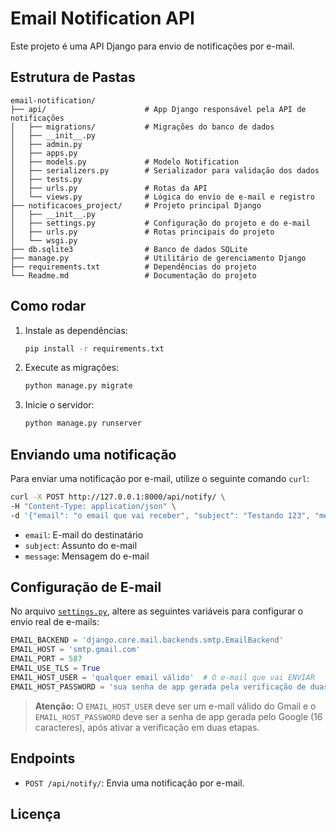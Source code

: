 # Email Notification API

Este projeto é uma API Django para envio de notificações por e-mail.

## Estrutura de Pastas

```
email-notification/
├── api/                      # App Django responsável pela API de notificações
│   ├── migrations/           # Migrações do banco de dados
│   ├── __init__.py
│   ├── admin.py
│   ├── apps.py
│   ├── models.py             # Modelo Notification
│   ├── serializers.py        # Serializador para validação dos dados
│   ├── tests.py
│   ├── urls.py               # Rotas da API
│   └── views.py              # Lógica do envio de e-mail e registro
├── notificacoes_project/     # Projeto principal Django
│   ├── __init__.py
│   ├── settings.py           # Configuração do projeto e do e-mail
│   ├── urls.py               # Rotas principais do projeto
│   └── wsgi.py
├── db.sqlite3                # Banco de dados SQLite
├── manage.py                 # Utilitário de gerenciamento Django
├── requirements.txt          # Dependências do projeto
└── Readme.md                 # Documentação do projeto
```

## Como rodar

1. Instale as dependências:
   ```sh
   pip install -r requirements.txt
   ```

2. Execute as migrações:
   ```sh
   python manage.py migrate
   ```

3. Inicie o servidor:
   ```sh
   python manage.py runserver
   ```

## Enviando uma notificação

Para enviar uma notificação por e-mail, utilize o seguinte comando `curl`:

```sh
curl -X POST http://127.0.0.1:8000/api/notify/ \
-H "Content-Type: application/json" \
-d '{"email": "o email que vai receber", "subject": "Testando 123", "message": "Teste realizado com sucesso"}'
```

- `email`: E-mail do destinatário
- `subject`: Assunto do e-mail
- `message`: Mensagem do e-mail

## Configuração de E-mail

No arquivo [`settings.py`](notificacoes_project/notificacoes_project/settings.py), altere as seguintes variáveis para configurar o envio real de e-mails:

```python
EMAIL_BACKEND = 'django.core.mail.backends.smtp.EmailBackend'
EMAIL_HOST = 'smtp.gmail.com'
EMAIL_PORT = 587
EMAIL_USE_TLS = True
EMAIL_HOST_USER = 'qualquer email válido'  # O e-mail que vai ENVIAR
EMAIL_HOST_PASSWORD = 'sua senha de app gerada pela verificação de duas etapas' # A senha de 16 letras do Google
```

> **Atenção:** O `EMAIL_HOST_USER` deve ser um e-mail válido do Gmail e o `EMAIL_HOST_PASSWORD` deve ser a senha de app gerada pelo Google (16 caracteres), após ativar a verificação em duas etapas.

## Endpoints

- `POST /api/notify/`: Envia uma notificação por e-mail.

## Licença